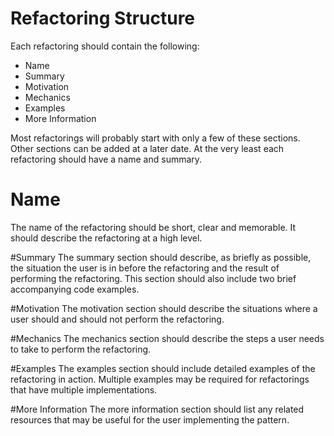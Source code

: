 # Refactoring Structure

Each refactoring should contain the following:

- Name
- Summary
- Motivation
- Mechanics
- Examples
- More Information

Most refactorings will probably start with only a few of these sections. Other sections can be added at a later date. At the very least each refactoring should have a name and summary.

# Name

The name of the refactoring should be short, clear and memorable. It should describe the refactoring at a high level.

#Summary
The summary section should describe, as briefly as possible, the situation the user is in before the refactoring and the result of performing the refactoring. This section should also include two brief accompanying code examples.

#Motivation
The motivation section should describe the situations where a user should and should not perform the refactoring.

#Mechanics
The mechanics section should describe the steps a user needs to take to perform the refactoring.

#Examples
The examples section should include detailed examples of the refactoring in action. Multiple examples may be required for refactorings that have multiple implementations.

#More Information
The more information section should list any related resources that may be useful for the user implementing the pattern.
